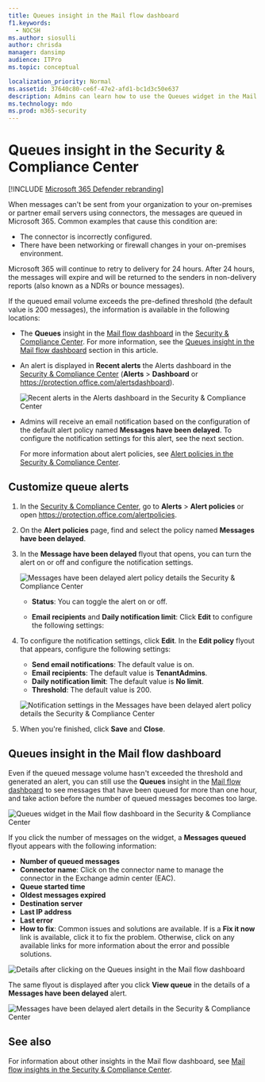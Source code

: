 ```yaml
---
title: Queues insight in the Mail flow dashboard
f1.keywords: 
  - NOCSH
ms.author: siosulli
author: chrisda
manager: dansimp
audience: ITPro
ms.topic: conceptual

localization_priority: Normal
ms.assetid: 37640c80-ce6f-47e2-afd1-bc1d3c50e637
description: Admins can learn how to use the Queues widget in the Mail flow dashboard in the Security & Compliance Center to monitor unsuccessful mail flow to their on-premises or partner organizations over outbound connectors.
ms.technology: mdo
ms.prod: m365-security
---
```


# Queues insight in the Security & Compliance Center

[!INCLUDE [Microsoft 365 Defender rebranding](../includes/microsoft-defender-for-office.md)]


When messages can't be sent from your organization to your on-premises or partner email servers using connectors, the messages are queued in Microsoft 365. Common examples that cause this condition are:

- The connector is incorrectly configured.
- There have been networking or firewall changes in your on-premises environment.

Microsoft 365 will continue to retry to delivery for 24 hours. After 24 hours, the messages will expire and will be returned to the senders in non-delivery reports (also known as a NDRs or bounce messages).

If the queued email volume exceeds the pre-defined threshold (the default value is 200 messages), the information is available in the following locations:

- The **Queues** insight in the [Mail flow dashboard](mail-flow-insights-v2.md) in the [Security & Compliance Center](https://protection.office.com). For more information, see the [Queues insight in the Mail flow dashboard](#queues-insight-in-the-mail-flow-dashboard) section in this article.

- An alert is displayed in **Recent alerts** the Alerts dashboard in the [Security & Compliance Center](https://protection.office.com) (**Alerts** \> **Dashboard** or <https://protection.office.com/alertsdashboard>).

  ![Recent alerts in the Alerts dashboard in the Security & Compliance Center](../../media/mfi-queued-messages-alert.png)

- Admins will receive an email notification based on the configuration of the default alert policy named **Messages have been delayed**. To configure the notification settings for this alert, see the next section.

  For more information about alert policies, see [Alert policies in the Security & Compliance Center](../../compliance/alert-policies.md).

## Customize queue alerts

1. In the [Security & Compliance Center](https://protection.office.com), go to **Alerts** \> **Alert policies** or open <https://protection.office.com/alertpolicies>.

2. On the **Alert policies** page, find and select the policy named **Messages have been delayed**.

3. In the **Message have been delayed** flyout that opens, you can turn the alert on or off and configure the notification settings.

   ![Messages have been delayed alert policy details the Security & Compliance Center](../../media/mfi-queued-messages-alert-policy.png)

   - **Status**: You can toggle the alert on or off.

   - **Email recipients** and **Daily notification limit**: Click **Edit** to configure the following settings:

4. To configure the notification settings, click **Edit**. In the **Edit policy** flyout that appears, configure the following settings:

   - **Send email notifications**: The default value is on.
   - **Email recipients**: The default value is **TenantAdmins**.
   - **Daily notification limit**: The default value is **No limit**.
   - **Threshold**: The default value is 200.

   ![Notification settings in the Messages have been delayed alert policy details the Security & Compliance Center](../../media/mfi-queued-messages-alert-policy-notification-settings.png)

5. When you're finished, click **Save** and **Close**.

## Queues insight in the Mail flow dashboard

Even if the queued message volume hasn't exceeded the threshold and generated an alert, you can still use the **Queues** insight in the [Mail flow dashboard](mail-flow-insights-v2.md) to see messages that have been queued for more than one hour, and take action before the number of queued messages becomes too large.

![Queues widget in the Mail flow dashboard in the Security & Compliance Center](../../media/mfi-queues-widget.png)

If you click the number of messages on the widget, a **Messages queued** flyout appears with the following information:

- **Number of queued messages**
- **Connector name**: Click on the connector name to manage the connector in the Exchange admin center (EAC).
- **Queue started time**
- **Oldest messages expired**
- **Destination server**
- **Last IP address**
- **Last error**
- **How to fix**: Common issues and solutions are available. If is a **Fix it now** link is available, click it to fix the problem. Otherwise, click on any available links for more information about the error and possible solutions.

![Details after clicking on the Queues insight in the Mail flow dashboard](../../media/mfi-queues-details.png)

The same flyout is displayed after you click **View queue** in the details of a **Messages have been delayed** alert.

![Messages have been delayed alert details in the Security & Compliance Center](../../media/mfi-queued-messages-alert-details.png)

## See also

For information about other insights in the Mail flow dashboard, see [Mail flow insights in the Security & Compliance Center](mail-flow-insights-v2.md).
